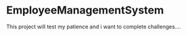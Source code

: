 # EmployeeManagementSystem
This project will test my patience and i want to complete challenges....
